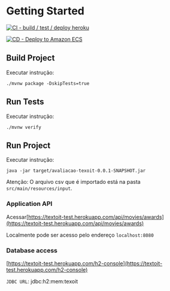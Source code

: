 # Getting Started

[![CI - build / test / deploy heroku](https://github.com/jfnandopr/teste-texoit/actions/workflows/pipeline.yml/badge.svg?branch=main)](https://github.com/jfnandopr/teste-texoit/actions/workflows/pipeline.yml)

[![CD - Deploy to Amazon ECS](https://github.com/jfnandopr/teste-texoit/actions/workflows/aws.yml/badge.svg)](https://github.com/jfnandopr/teste-texoit/actions/workflows/aws.yml)

## Build Project

Executar instrução:

```
./mvnw package -DskipTests=true
```

## Run Tests

Executar instrução:

```
./mvnw verify
```


## Run Project

Executar instrução:

```
java -jar target/avaliacao-texoit-0.0.1-SNAPSHOT.jar
```

Atenção: O arquivo csv que é importado está na pasta `src/main/resources/input`.


### Application API

Acessar[https://textoit-test.herokuapp.com/api/movies/awards](https://textoit-test.herokuapp.com/api/movies/awards)

Localmente pode ser acesso pelo endereço `localhost:8080`

### Database access

[https://textoit-test.herokuapp.com/h2-console](https://textoit-test.herokuapp.com/h2-console)

`JDBC URL`: jdbc:h2:mem:texoit


